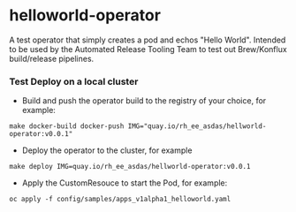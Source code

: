 # helloworld-operator

A test operator that simply creates a pod and echos "Hello World". Intended to be used by the Automated Release Tooling Team to test out Brew/Konflux build/release
pipelines.

### Test Deploy on a local cluster

- Build and push the operator build to the registry of your choice, for example:

`make docker-build docker-push IMG="quay.io/rh_ee_asdas/hellworld-operator:v0.0.1"`

- Deploy the operator to the cluster, for example

`make deploy IMG=quay.io/rh_ee_asdas/hellworld-operator:v0.0.1`

- Apply the CustomResouce to start the Pod, for example: 

`oc apply -f config/samples/apps_v1alpha1_helloworld.yaml`